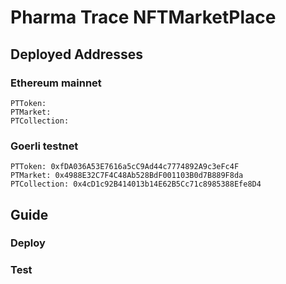 # Pharma Trace NFTMarketPlace

## Deployed Addresses

### Ethereum mainnet

```
PTToken:
PTMarket:
PTCollection:
```

### Goerli testnet

```
PTToken: 0xfDA036A53E7616a5cC9Ad44c7774892A9c3eFc4F
PTMarket: 0x4988E32C7F4C48Ab528BdF001103B0d7B889F8da
PTCollection: 0x4cD1c92B414013b14E62B5Cc71c8985388Efe8D4
```

## Guide

### Deploy

### Test
